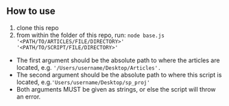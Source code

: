 ## How to use

1. clone this repo
2. from within the folder of this repo, run:
   `node base.js '<PATH/TO/ARTICLES/FILE/DIRECTORY>' '<PATH/TO/SCRIPT/FILE/DIRECTORY>'`

- The first argument should be the absolute path to where the articles are located, e.g. `'/Users/username/Desktop/Articles'.`
- The second argument should be the absolute path to where this script is located, e.g.`'Users/username/Desktop/sp_proj'`
- Both arguments MUST be given as strings, or else the script will throw an error.
